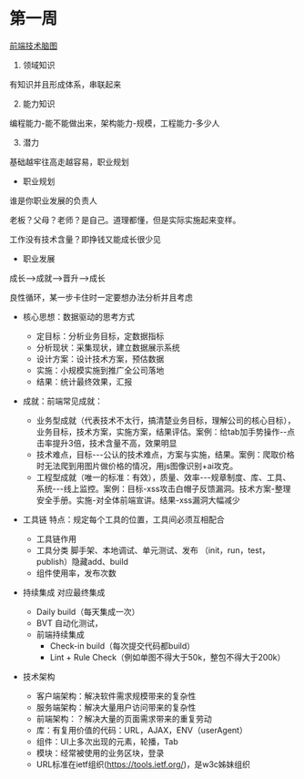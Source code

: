 # 第一周

[前端技术脑图](http://naotu.baidu.com/file/713fcb25490b47976243d045d3eeef41?token=63308d1d9c3c7da1)

1. 领域知识

有知识并且形成体系，串联起来

2. 能力知识

编程能力-能不能做出来，架构能力-规模，工程能力-多少人

3. 潜力

基础越牢往高走越容易，职业规划

- 职业规划

谁是你职业发展的负责人

老板？父母？老师？是自己。道理都懂，但是实际实施起来变样。

工作没有技术含量？即挣钱又能成长很少见

- 职业发展

成长——>成就——>晋升——>成长

良性循环，某一步卡住时一定要想办法分析并且考虑

- 核心思想：数据驱动的思考方式
  - 定目标：分析业务目标，定数据指标
  - 分析现状：采集现状，建立数据展示系统
  - 设计方案：设计技术方案，预估数据
  - 实施：小规模实施到推广全公司落地
  - 结果：统计最终效果，汇报

- 成就：前端常见成就：
  - 业务型成就（代表技术不太行，搞清楚业务目标，理解公司的核心目标），业务目标，技术方案，实施方案，结果评估。案例：给tab加手势操作--点击率提升3倍，技术含量不高，效果明显
  - 技术难点，目标---公认的技术难点，方案与实施，结果。案例：爬取价格时无法爬到用图片做价格的情况，用js图像识别+ai攻克。
  - 工程型成就（唯一的标准：有效），质量、效率---规章制度、库、工具、系统---线上监控。案例：目标-xss攻击白帽子反馈漏洞。技术方案-整理安全手册。实施-对全体前端宣讲。结果-xss漏洞大幅减少

- 工具链 特点：规定每个工具的位置，工具间必须互相配合
  - 工具链作用
  - 工具分类 脚手架、本地调试、单元测试、发布 （init，run，test，publish）隐藏add、build
  - 组件使用率，发布次数

- 持续集成  对应最终集成
  - Daily build（每天集成一次）
  - BVT  自动化测试，
  - 前端持续集成 
    - Check-in build（每次提交代码都build）
    - Lint + Rule Check（例如单图不得大于50k，整包不得大于200k）

- 技术架构
  - 客户端架构：解决软件需求规模带来的复杂性
  - 服务端架构：解决大量用户访问带来的复杂性
  - 前端架构：？解决大量的页面需求带来的重复劳动
  - 库：有复用价值的代码：URL，AJAX，ENV（userAgent）
  - 组件：UI上多次出现的元素，轮播，Tab
  - 模块：经常被使用的业务区块，登录
  - URL标准在ietf组织(https://tools.ietf.org/)，是w3c姊妹组织
